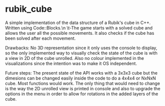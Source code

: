 # rubik_cube
A simple implementation of the data structure of a Rubik's cube in C++. Written using Code::Blocks.\n
\t-The game starts with a solved cube and allows the user all the possible movements.
It also checks if the cube has been solved after each movement.

Drawbacks: No 3D representation since it only uses the console to display, so the only implemented way to visually check the state of the cube is with a view in 2D of the cube unrolled. Also no colour implemented in the visualizations since the intention was to make it OS independent.

Future steps: The present state of the API works with a 3x3x3 cube but the dimesions can be changed easily inside the code to do a 4x4x4 or NxNxN cube. Most functions would work. The only thing that would need to change is the way the 2D unrolled view is printed in console and also to upgrade the options in the menu in order to allow for rotations in the added layers of the cube.
